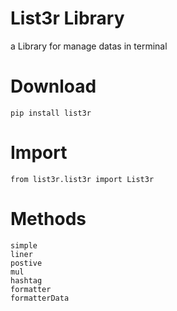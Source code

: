 # List3r Library
a Library for manage datas in terminal

# Download
`pip install list3r`

# Import
`from list3r.list3r import List3r`

# Methods
```
simple
liner
postive
mul
hashtag
formatter
formatterData
```
